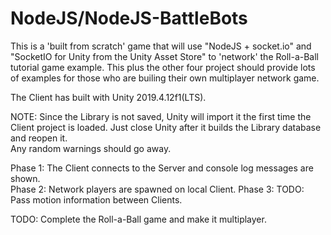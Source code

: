 # NodeJS/NodeJS-BattleBots
  
This is a 'built from scratch' game that will use "NodeJS + socket.io" and "SocketIO for Unity from the Unity Asset Store" to 'network' the Roll-a-Ball tutorial game example. This plus the other four project should provide lots of examples for those who are builing their own multiplayer network game.   

The Client has built with Unity 2019.4.12f1(LTS).  

NOTE: Since the Library is not saved, Unity will import it the first time the Client 
project is loaded. Just close Unity after it builds the Library database and reopen it.  
Any random warnings should go away.   
   
Phase 1: The Client connects to the Server and console log messages are shown.   
Phase 2: Network players are spawned on local Client.
Phase 3: TODO: Pass motion information between Clients.

TODO: Complete the Roll-a-Ball game and make it multiplayer.   
